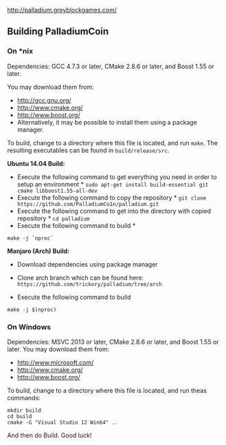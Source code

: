 http://palladium.greyblockgames.com/

## Building PalladiumCoin 

### On *nix

Dependencies: GCC 4.7.3 or later, CMake 2.8.6 or later, and Boost 1.55 or later.

You may download them from:

* http://gcc.gnu.org/
* http://www.cmake.org/
* http://www.boost.org/
* Alternatively, it may be possible to install them using a package manager.

To build, change to a directory where this file is located, and run `make`. The resulting executables can be found in `build/release/src`.

**Ubuntu 14.04 Build:**

* Execute the following command to get everything you need in order to setup an environment *
`sudo apt-get install build-essential git cmake libboost1.55-all-dev`
* Execute the following command to copy the repository *
`git clone https://github.com/PalladiumCo1n/palladium.git`
* Execute the following command to get into the directory with copied repository *
`cd palladium`
* Execute the following command to build *

```make -j `nproc` ```

**Manjaro (Arch) Build:**

* Download dependencies using package manager
* Clone arch branch which can be found here: 
```https://github.com/trickory/palladium/tree/arch```
  
* Execute the following command to build

```make -j $(nproc)```

### On Windows
Dependencies: MSVC 2013 or later, CMake 2.8.6 or later, and Boost 1.55 or later. You may download them from:

* http://www.microsoft.com/
* http://www.cmake.org/
* http://www.boost.org/

To build, change to a directory where this file is located, and run theas commands: 
```
mkdir build
cd build
cmake -G "Visual Studio 12 Win64" ..
```

And then do Build.
Good luck!
